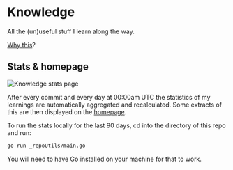 # Knowledge

All the (un)useful stuff I learn along the way.

[Why this](https://github.com/RichardLitt/meta-knowledge)?

## Stats & homepage

![Knowledge stats page](https://github.com/nobitagit/knowledge/workflows/Knowledge%20stats%20page/badge.svg)

After every commit and every day at 00:00am UTC the statistics of my learnings are automatically aggregated and recalculated.
Some extracts of this are then displayed on the [homepage](https://nobitagit.github.io/knowledge/).

To run the stats locally for the last 90 days, cd into the directory of this repo and run:

```sh
go run _repoUtils/main.go
```

You will need to have Go installed on your machine for that to work.
